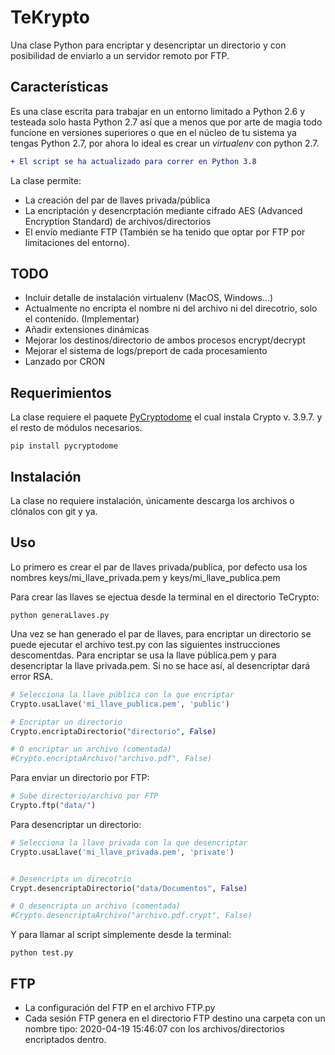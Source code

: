 # TeKrypto
Una clase Python para encriptar y desencriptar un directorio y con posibilidad de enviarlo a un servidor remoto por FTP.

## Características
Es una clase escrita para trabajar en un entorno limitado a Python 2.6 y testeada solo hasta Python 2.7 así que a menos que por arte de magia todo funcione en versiones superiores o que en el núcleo de tu sistema ya tengas Python 2.7, por ahora lo ideal es crear un *virtualenv* con python 2.7.

```diff
+ El script se ha actualizado para correr en Python 3.8
```

La clase permite:
* La creación del par de llaves privada/pública
* La encriptación y desencrptación mediante cifrado AES (Advanced Encryption Standard) de archivos/directorios
* El envío mediante FTP (También se ha tenido que optar por FTP por limitaciones del entorno).

## TODO
* Incluir detalle de instalación virtualenv (MacOS, Windows...)
* Actualmente no encripta el nombre ni del archivo ni del direcotrio, solo el contenido. (Implementar)
* Añadir extensiones dinámicas
* Mejorar los destinos/directorio de ambos procesos encrypt/decrypt
* Mejorar el sistema de logs/preport de cada procesamiento
* Lanzado por CRON

## Requerimientos
La clase requiere el paquete [PyCryptodome](https://pycryptodome.readthedocs.io/en/latest/src/installation.html "PyCryptodome's Installation") el cual instala Crypto v. 3.9.7. y el resto de módulos necesarios.

```shell
pip install pycryptodome
```
## Instalación
La clase no requiere instalación, únicamente descarga los archivos o clónalos con git y ya.

## Uso

Lo primero es crear el par de llaves privada/publica, por defecto usa los nombres keys/mi_llave_privada.pem y keys/mi_llave_publica.pem

Para crear las llaves se ejectua desde la terminal en el directorio TeCrypto:

```shell
python generaLlaves.py
```

Una vez se han generado el par de llaves, para encriptar un directorio se puede ejecutar el archivo test.py con las siguientes instrucciones descomentdas. Para encriptar se usa la llave pública.pem y para desencriptar la llave privada.pem.
Si no se hace así, al desencriptar dará error RSA.

```python
# Selecciona la llave pública con la que encriptar
Crypto.usaLlave('mi_llave_publica.pem', 'public')

# Encriptar un directorio
Crypto.encriptaDirectorio("directorio", False)

# O encriptar un archivo (comentada)
#Crypto.encriptaArchivo("archivo.pdf", False)
```

Para enviar un directorio por FTP:

```python
# Sube directorio/archivo por FTP
Crypto.ftp("data/")
```

Para desencriptar un directorio:

```python
# Selecciona la llave privada con la que desencriptar
Crypto.usaLlave('mi_llave_privada.pem', 'private')


# Desencripta un direcotrio
Crypt.desencriptaDirectorio("data/Documentos", False)

# O desencripta un archivo (comentada)
#Crypto.desencriptaArchivo("archivo.pdf.crypt", False)

```

Y para llamar al script simplemente desde la terminal:

```shell
python test.py
```

## FTP

* La configuración del FTP en el archivo FTP.py
* Cada sesión FTP genera en el directorio FTP destino una carpeta con un nombre tipo: 2020-04-19 15:46:07 con los archivos/directorios encriptados dentro.
